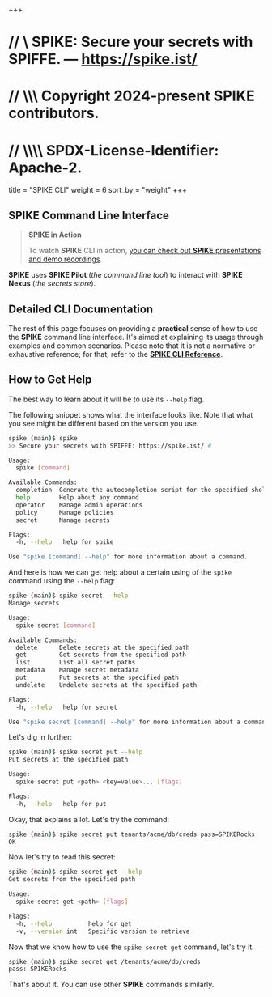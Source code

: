 +++
# //    \\ SPIKE: Secure your secrets with SPIFFE. — https://spike.ist/
# //  \\\\\ Copyright 2024-present SPIKE contributors.
# // \\\\\\\ SPDX-License-Identifier: Apache-2.

title = "SPIKE CLI"
weight = 6
sort_by = "weight"
+++

## SPIKE Command Line Interface

> **SPIKE in Action**
>
> To watch **SPIKE** CLI in action, [you can check out **SPIKE** presentations
and demo recordings][demos].

**SPIKE** uses **SPIKE Pilot** (*the command line tool*) to interact with
**SPIKE Nexus** (*the secrets store*).

## Detailed CLI Documentation

The rest of this page focuses on providing a **practical** sense of how to use 
the **SPIKE** command line interface. It's aimed at explaining its usage through 
examples and common scenarios. Please note that it is not a normative or 
exhaustive reference; for that, refer to the 
[**SPIKE CLI Reference**][cli-list].

[cli-list]: @/getting-started/commands/_index.md "SPIKE Command Index"

## How to Get Help

The best way to learn about it will be to use its `--help` flag.

The following snippet shows what the interface looks like. Note that what you 
see might be different based on the version you use.

```bash
spike (main)$ spike
>> Secure your secrets with SPIFFE: https://spike.ist/ #

Usage:
  spike [command]

Available Commands:
  completion  Generate the autocompletion script for the specified shell
  help        Help about any command
  operator    Manage admin operations
  policy      Manage policies
  secret      Manage secrets

Flags:
  -h, --help   help for spike

Use "spike [command] --help" for more information about a command.
```

And here is how we can get help about a certain using of the `spike` command
using the `--help` flag:

```bash
spike (main)$ spike secret --help
Manage secrets

Usage:
  spike secret [command]

Available Commands:
  delete      Delete secrets at the specified path
  get         Get secrets from the specified path
  list        List all secret paths
  metadata    Manage secret metadata
  put         Put secrets at the specified path
  undelete    Undelete secrets at the specified path

Flags:
  -h, --help   help for secret

Use "spike secret [command] --help" for more information about a command.
```

Let's dig in further:

```bash
spike (main)$ spike secret put --help
Put secrets at the specified path

Usage:
  spike secret put <path> <key=value>... [flags]

Flags:
  -h, --help   help for put
```

Okay, that explains a lot. Let's try the command:

```bash
spike (main)$ spike secret put tenants/acme/db/creds pass=SPIKERocks
OK
```

Now let's try to read this secret:

```bash
spike (main)$ spike secret get --help
Get secrets from the specified path

Usage:
  spike secret get <path> [flags]

Flags:
  -h, --help          help for get
  -v, --version int   Specific version to retrieve
```

Now that we know how to use the `spike secret get` command, let's try it.

```bash
spike (main)$ spike secret get /tenants/acme/db/creds
pass: SPIKERocks
```

That's about it. You can use other **SPIKE** commands similarly.

[demos]: @/community/presentations.md